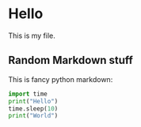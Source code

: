 # Hello
This is my file.
## Random Markdown stuff
This is fancy python markdown:
```python
import time
print("Hello")
time.sleep(10)
print("World")
```